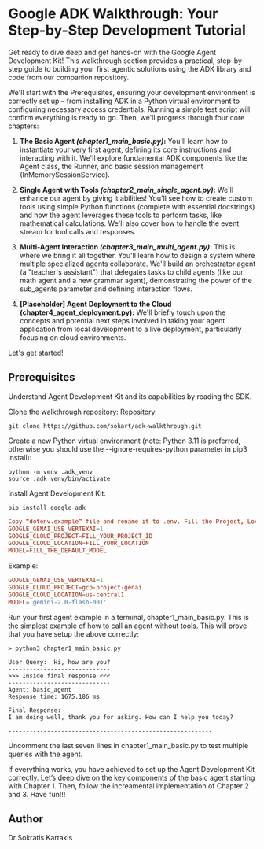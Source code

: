 # Google ADK Walkthrough: Your Step-by-Step Development Tutorial
Get ready to dive deep and get hands-on with the Google Agent Development Kit! This walkthrough section provides a practical, step-by-step guide to building your first agentic solutions using the ADK library and code from our companion repository.

We'll start with the Prerequisites, ensuring your development environment is correctly set up – from installing ADK in a Python virtual environment to configuring necessary access credentials. Running a simple test script will confirm everything is ready to go.
Then, we'll progress through four core chapters:

1. **The Basic Agent *(chapter1_main_basic.py)*:** You'll learn how to instantiate your very first agent, defining its core instructions and interacting with it. We'll explore fundamental ADK components like the Agent class, the Runner, and basic session management (InMemorySessionService).

2. **Single Agent with Tools *(chapter2_main_single_agent.py)*:** We'll enhance our agent by giving it abilities! You'll see how to create custom tools using simple Python functions (complete with essential docstrings) and how the agent leverages these tools to perform tasks, like mathematical calculations. We'll also cover how to handle the event stream for tool calls and responses.

3. **Multi-Agent Interaction *(chapter3_main_multi_agent.py)*:** This is where we bring it all together. You'll learn how to design a system where multiple specialized agents collaborate. We'll build an orchestrator agent (a "teacher's assistant") that delegates tasks to child agents (like our math agent and a new grammar agent), demonstrating the power of the sub_agents parameter and defining interaction flows.

4. **[Placeholder] Agent Deployment to the Cloud (chapter4_agent_deployment.py):** We'll briefly touch upon the concepts and potential next steps involved in taking your agent application from local development to a live deployment, particularly focusing on cloud environments. 

Let's get started!

## Prerequisites 

Understand Agent Development Kit and its capabilities by reading the SDK.

Clone the walkthrough repository: [Repository](https://github.com/sokart/adk-walkthrough.git)

```shell
git clone https://github.com/sokart/adk-walkthrough.git
```

Create a new Python virtual environment (note: Python 3.11 is preferred, otherwise you should use the --ignore-requires-python parameter in pip3 install): 

```shell
python -m venv .adk_venv
source .adk_venv/bin/activate
```

Install Agent Development Kit:

```shell
pip install google-adk
```

```conf
Copy “dotenv.example” file and rename it to .env. Fill the Project, Location, and Default Model details as  global parameters:
GOOGLE_GENAI_USE_VERTEXAI=1
GOOGLE_CLOUD_PROJECT=FILL_YOUR_PROJECT_ID
GOOGLE_CLOUD_LOCATION=FILL_YOUR_LOCATION
MODEL=FILL_THE_DEFAULT_MODEL
```

Example:

```conf
GOOGLE_GENAI_USE_VERTEXAI=1
GOOGLE_CLOUD_PROJECT=gcp-project-genai
GOOGLE_CLOUD_LOCATION=us-central1
MODEL='gemini-2.0-flash-001'
```

Run your first agent example in a terminal, chapter1_main_basic.py. This is the simplest example of how to call an agent without tools. This will prove that you have setup the above correctly:

```shell
> python3 chapter1_main_basic.py

User Query:  Hi, how are you?
-----------------------------
>>> Inside final response <<<
-----------------------------
Agent: basic_agent
Response time: 1675.186 ms

Final Response:
I am doing well, thank you for asking. How can I help you today?

----------------------------------------------------------
```

Uncomment the last seven lines in chapter1_main_basic.py to test multiple queries with the agent.

If everything works, you have achieved to set up the Agent Development Kit correctly. Let’s deep dive on the key components of the basic agent starting with Chapter 1. Then, follow the increamental implementation of Chapter 2 and 3. Have fun!!!

## Author

Dr Sokratis Kartakis